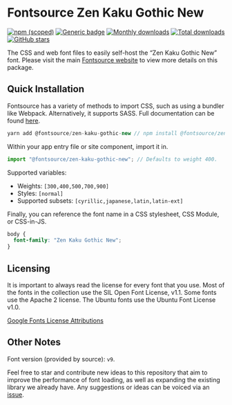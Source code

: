# Fontsource Zen Kaku Gothic New

[![npm (scoped)](https://img.shields.io/npm/v/@fontsource/zen-kaku-gothic-new?color=brightgreen)](https://www.npmjs.com/package/@fontsource/zen-kaku-gothic-new) [![Generic badge](https://img.shields.io/badge/fontsource-passing-brightgreen)](https://github.com/fontsource/fontsource) [![Monthly downloads](https://badgen.net/npm/dm/@fontsource/zen-kaku-gothic-new)](https://github.com/fontsource/fontsource) [![Total downloads](https://badgen.net/npm/dt/@fontsource/zen-kaku-gothic-new)](https://github.com/fontsource/fontsource) [![GitHub stars](https://img.shields.io/github/stars/fontsource/fontsource.svg?style=social&label=Star)](https://github.com/fontsource/fontsource/stargazers)

The CSS and web font files to easily self-host the “Zen Kaku Gothic New” font. Please visit the main [Fontsource website](https://fontsource.org/fonts/zen-kaku-gothic-new) to view more details on this package.

## Quick Installation

Fontsource has a variety of methods to import CSS, such as using a bundler like Webpack. Alternatively, it supports SASS. Full documentation can be found [here](https://fontsource.org/docs/introduction).

```javascript
yarn add @fontsource/zen-kaku-gothic-new // npm install @fontsource/zen-kaku-gothic-new
```

Within your app entry file or site component, import it in.

```javascript
import "@fontsource/zen-kaku-gothic-new"; // Defaults to weight 400.
```

Supported variables:

- Weights: `[300,400,500,700,900]`
- Styles: `[normal]`
- Supported subsets: `[cyrillic,japanese,latin,latin-ext]`

Finally, you can reference the font name in a CSS stylesheet, CSS Module, or CSS-in-JS.

```css
body {
  font-family: "Zen Kaku Gothic New";
}
```

## Licensing

It is important to always read the license for every font that you use.
Most of the fonts in the collection use the SIL Open Font License, v1.1. Some fonts use the Apache 2 license. The Ubuntu fonts use the Ubuntu Font License v1.0.

[Google Fonts License Attributions](https://fonts.google.com/attribution)

## Other Notes

Font version (provided by source): `v9`.

Feel free to star and contribute new ideas to this repository that aim to improve the performance of font loading, as well as expanding the existing library we already have. Any suggestions or ideas can be voiced via an [issue](https://github.com/fontsource/fontsource/issues).
